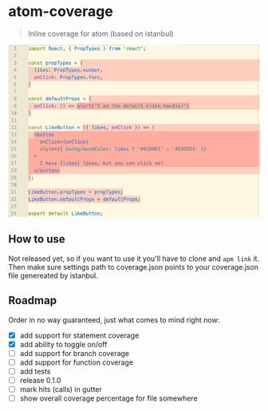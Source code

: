 # atom-coverage
> Inline coverage for atom (based on istanbul)

!["atom-coverage in action"](atom-coverage-screenshot.png)

## How to use

Not released yet, so if you want to use it you'll have to clone and `apm link` it.
Then make sure settings path to coverage.json points to your coverage.json file genereated by istanbul.

## Roadmap

Order in no way guaranteed, just what comes to mind right now:

- [x] add support for statement coverage
- [x] add ability to toggle on/off
- [ ] add support for branch coverage
- [ ] add support for function coverage
- [ ] add tests
- [ ] release 0.1.0
- [ ] mark hits (calls) in gutter
- [ ] show overall coverage percentage for file somewhere
